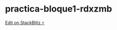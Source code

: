 # practica-bloque1-rdxzmb

[Edit on StackBlitz ⚡️](https://stackblitz.com/edit/practica-bloque1-rdxzmb)